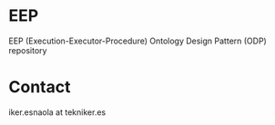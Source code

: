 # EEP
EEP (Execution-Executor-Procedure) Ontology Design Pattern (ODP) repository

# Contact
iker.esnaola at tekniker.es